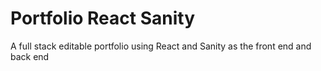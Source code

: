 # Portfolio React Sanity
 A full stack editable portfolio using React and Sanity as the front end and back end 
